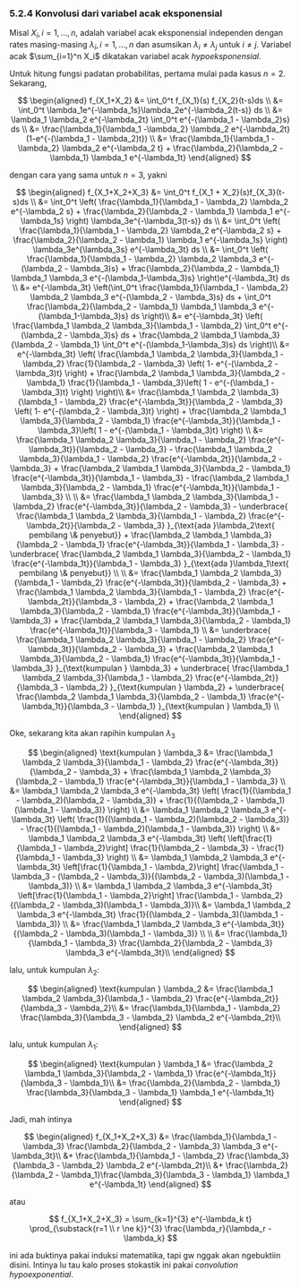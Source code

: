 ### 5.2.4 Konvolusi dari variabel acak eksponensial

Misal $X_i, i = 1, \ldots, n$, adalah variabel acak eksponensial independen dengan rates masing-masing $\lambda_i, i = 1, \ldots , n$ dan asumsikan $\lambda_i \neq \lambda_j$ untuk $i \neq j$. Variabel acak $\sum_{i=1}^n X_i$ dikatakan variabel acak *hypoeksponensial*. 

Untuk hitung fungsi padatan probabilitas, pertama mulai pada kasus $n=2$. Sekarang,

$$
\begin{aligned}
f_{X_1+X_2} &= \int_0^t f_{X_1}(s) f_{X_2}(t-s)ds \\
&= \int_0^t \lambda_1e^{-\lambda_1s}\lambda_2e^{-\lambda_2(t-s)} ds \\
&= \lambda_1 \lambda_2 e^{-\lambda_2t} \int_0^t e^{-(\lambda_1 - \lambda_2)s} ds \\
&= \frac{\lambda_1}{\lambda_1 -\lambda_2} \lambda_2 e^{-\lambda_2t}(1-e^{-(\lambda_1 - \lambda_2)t}) \\
&= \frac{\lambda_1}{\lambda_1 - \lambda_2} \lambda_2 e^{-\lambda_2 t} + \frac{\lambda_2}{\lambda_2 - \lambda_1} \lambda_1 e^{-\lambda_1t}
\end{aligned}
$$ 

dengan cara yang sama untuk $n=3$, yakni

$$
\begin{aligned}
f_{X_1+X_2+X_3} &= \int_0^t f_{X_1 + X_2}(s)f_{X_3}(t-s)ds \\
&= \int_0^t \left( \frac{\lambda_1}{\lambda_1 - \lambda_2} \lambda_2 e^{-\lambda_2 s} + \frac{\lambda_2}{\lambda_2 - \lambda_1} \lambda_1 e^{-\lambda_1s} \right) \lambda_3e^{-\lambda_3(t-s)} ds \\
&= \int_0^t \left( \frac{\lambda_1}{\lambda_1 - \lambda_2} \lambda_2 e^{-\lambda_2 s} + \frac{\lambda_2}{\lambda_2 - \lambda_1} \lambda_1 e^{-\lambda_1s} \right) \lambda_3e^{\lambda_3s} e^{-\lambda_3t} ds \\
&= \int_0^t \left( \frac{\lambda_1}{\lambda_1 - \lambda_2} \lambda_2 \lambda_3 e^{-(\lambda_2 - \lambda_3)s} + \frac{\lambda_2}{\lambda_2 - \lambda_1} \lambda_1 \lambda_3 e^{-(\lambda_1-\lambda_3)s} \right)e^{-\lambda_3t} ds \\
&= e^{-\lambda_3t} \left(\int_0^t \frac{\lambda_1}{\lambda_1 - \lambda_2} \lambda_2 \lambda_3 e^{-(\lambda_2 - \lambda_3)s} ds + \int_0^t \frac{\lambda_2}{\lambda_2 - \lambda_1} \lambda_1 \lambda_3 e^{-(\lambda_1-\lambda_3)s} ds \right)\\
&= e^{-\lambda_3t} \left(
    \frac{\lambda_1 \lambda_2 \lambda_3}{\lambda_1 - \lambda_2}   \int_0^t e^{-(\lambda_2 - \lambda_3)s} ds +
    \frac{\lambda_2 \lambda_1 \lambda_3}{\lambda_2 - \lambda_1}  \int_0^t e^{-(\lambda_1-\lambda_3)s} ds \right)\\
&= e^{-\lambda_3t} \left(
    \frac{\lambda_1 \lambda_2 \lambda_3}{\lambda_1 - \lambda_2}   
    \frac{1}{\lambda_2 - \lambda_3} \left(
    1- e^{-(\lambda_2 - \lambda_3)t}
    \right) +
    \frac{\lambda_2 \lambda_1 \lambda_3}{\lambda_2 - \lambda_1}
    \frac{1}{\lambda_1 - \lambda_3}\left(
     1 - e^{-(\lambda_1 - \lambda_3)t}
     \right)
    \right)\\
&= \frac{\lambda_1 \lambda_2 \lambda_3}{\lambda_1 - \lambda_2}   
   \frac{e^{-\lambda_3t}}{\lambda_2 - \lambda_3} \left(
    1- e^{-(\lambda_2 - \lambda_3)t}
    \right) +
    \frac{\lambda_2 \lambda_1 \lambda_3}{\lambda_2 - \lambda_1}
    \frac{e^{-\lambda_3t}}{\lambda_1 - \lambda_3}\left(
    1 - e^{-(\lambda_1 - \lambda_3)t}
    \right) \\
&= \frac{\lambda_1 \lambda_2 \lambda_3}{\lambda_1 - \lambda_2}  
   \frac{e^{-\lambda_3t}}{\lambda_2 - \lambda_3} - 
   \frac{\lambda_1 \lambda_2 \lambda_3}{\lambda_1 - \lambda_2}   
   \frac{e^{-\lambda_2t}}{\lambda_2 - \lambda_3} +
   \frac{\lambda_2 \lambda_1 \lambda_3}{\lambda_2 - \lambda_1}
   \frac{e^{-\lambda_3t}}{\lambda_1 - \lambda_3} -
   \frac{\lambda_2 \lambda_1 \lambda_3}{\lambda_2 - \lambda_1}
   \frac{e^{-\lambda_1t}}{\lambda_1 - \lambda_3} \\
   \\
&= \frac{\lambda_1 \lambda_2 \lambda_3}{\lambda_1 - \lambda_2}   
   \frac{e^{-\lambda_3t}}{\lambda_2 - \lambda_3} - 
   \underbrace{
   \frac{\lambda_1 \lambda_2 \lambda_3}{\lambda_1 - \lambda_2}  
   \frac{e^{-\lambda_2t}}{\lambda_2 - \lambda_3}
    }_{\text{ada }\lambda_2\text{ pembilang \& penyebut}} +
   \frac{\lambda_2 \lambda_1 \lambda_3}{\lambda_2 - \lambda_1}
   \frac{e^{-\lambda_3t}}{\lambda_1 - \lambda_3} -
   \underbrace{
   \frac{\lambda_2 \lambda_1 \lambda_3}{\lambda_2 - \lambda_1}
   \frac{e^{-\lambda_1t}}{\lambda_1 - \lambda_3}
   }_{\text{ada }\lambda_1\text{ pembilang \& penyebut}} \\
   \\
&= \frac{\lambda_1 \lambda_2 \lambda_3}{\lambda_1 - \lambda_2}   
   \frac{e^{-\lambda_3t}}{\lambda_2 - \lambda_3} + 
   \frac{\lambda_1 \lambda_2 \lambda_3}{\lambda_1 - \lambda_2}   
   \frac{e^{-\lambda_2t}}{\lambda_3 - \lambda_2} +
   \frac{\lambda_2 \lambda_1 \lambda_3}{\lambda_2 - \lambda_1}
   \frac{e^{-\lambda_3t}}{\lambda_1 - \lambda_3} +
   \frac{\lambda_2 \lambda_1 \lambda_3}{\lambda_2 - \lambda_1}
   \frac{e^{-\lambda_1t}}{\lambda_3 - \lambda_1} \\
&= \underbrace{
   \frac{\lambda_1 \lambda_2 \lambda_3}{\lambda_1 - \lambda_2}   
   \frac{e^{-\lambda_3t}}{\lambda_2 - \lambda_3} +
   \frac{\lambda_2 \lambda_1 \lambda_3}{\lambda_2 - \lambda_1}
   \frac{e^{-\lambda_3t}}{\lambda_1 - \lambda_3}
   }_{\text{kumpulan } \lambda_3} +
   \underbrace{ 
   \frac{\lambda_1 \lambda_2 \lambda_3}{\lambda_1 - \lambda_2}   
   \frac{e^{-\lambda_2t}}{\lambda_3 - \lambda_2}
    }_{\text{kumpulan } \lambda_2} +
   \underbrace{
   \frac{\lambda_2 \lambda_1 \lambda_3}{\lambda_2 - \lambda_1}
   \frac{e^{-\lambda_1t}}{\lambda_3 - \lambda_1}
    }_{\text{kumpulan } \lambda_1} \\
\end{aligned}
$$

Oke, sekarang kita akan rapihin kumpulan $\lambda_3$

$$
\begin{aligned}
\text{kumpulan } \lambda_3
&=  \frac{\lambda_1 \lambda_2 \lambda_3}{\lambda_1 - \lambda_2}   
    \frac{e^{-\lambda_3t}}{\lambda_2 - \lambda_3} +
    \frac{\lambda_1 \lambda_2 \lambda_3}{\lambda_2 - \lambda_1}
    \frac{e^{-\lambda_3t}}{\lambda_1 - \lambda_3} \\
&=  \lambda_1 \lambda_2 \lambda_3 e^{-\lambda_3t} 
    \left(
        \frac{1}{(\lambda_1 - \lambda_2)(\lambda_2 - \lambda_3)} +
        \frac{1}{(\lambda_2 - \lambda_1)(\lambda_1 - \lambda_3)}
    \right) \\
&=  \lambda_1 \lambda_2 \lambda_3 e^{-\lambda_3t} 
    \left(
        \frac{1}{(\lambda_1 - \lambda_2)(\lambda_2 - \lambda_3)} -
        \frac{1}{(\lambda_1 - \lambda_2)(\lambda_1 - \lambda_3)}
    \right) \\
&=  \lambda_1 \lambda_2 \lambda_3 e^{-\lambda_3t} 
    \left(
        \left[\frac{1}{\lambda_1 - \lambda_2}\right]
        \frac{1}{\lambda_2 - \lambda_3} -
        \frac{1}{\lambda_1 - \lambda_3}
    \right) \\
&=  \lambda_1 \lambda_2 \lambda_3 e^{-\lambda_3t} 
    \left[\frac{1}{\lambda_1 - \lambda_2}\right]
    \frac{\lambda_1 - \lambda_3 - (\lambda_2 - \lambda_3)}{(\lambda_2 - \lambda_3)(\lambda_1 - \lambda_3)} \\
&=  \lambda_1 \lambda_2 \lambda_3 e^{-\lambda_3t} 
    \left[\frac{1}{\lambda_1 - \lambda_2}\right]
    \frac{\lambda_1 - \lambda_2}{(\lambda_2 - \lambda_3)(\lambda_1 - \lambda_3)}\\
&=  \lambda_1 \lambda_2 \lambda_3 e^{-\lambda_3t} 
    \frac{1}{(\lambda_2 - \lambda_3)(\lambda_1 - \lambda_3)} \\
&=  \frac{\lambda_1 \lambda_2 \lambda_3 e^{-\lambda_3t}}
    {(\lambda_2 - \lambda_3)(\lambda_1 - \lambda_3)} \\
    \\
&=  \frac{\lambda_1}{\lambda_1 - \lambda_3}
    \frac{\lambda_2}{\lambda_2 - \lambda_3} 
    \lambda_3 e^{-\lambda_3t}\\
\end{aligned}
$$

lalu, untuk kumpulan $\lambda_2$:

$$
\begin{aligned}
\text{kumpulan } \lambda_2
&=  \frac{\lambda_1 \lambda_2 \lambda_3}{\lambda_1 - \lambda_2}   
    \frac{e^{-\lambda_2t}}{\lambda_3 - \lambda_2}\\
&=  \frac{\lambda_1}{\lambda_1 - \lambda_2}
    \frac{\lambda_3}{\lambda_3 - \lambda_2} 
    \lambda_2 e^{-\lambda_2t}\\
\end{aligned}
$$

lalu, untuk kumpulan $\lambda_1$:

$$
\begin{aligned}
\text{kumpulan } \lambda_1
&=  \frac{\lambda_2 \lambda_1 \lambda_3}{\lambda_2 - \lambda_1}
    \frac{e^{-\lambda_1t}}{\lambda_3 - \lambda_1}\\
&=  \frac{\lambda_2}{\lambda_2 - \lambda_1}
    \frac{\lambda_3}{\lambda_3 - \lambda_1} 
    \lambda_1 e^{-\lambda_1t}
\end{aligned}
$$

Jadi, mah intinya

$$
\begin{aligned}
f_{X_1+X_2+X_3} 
&= \frac{\lambda_1}{\lambda_1 - \lambda_3} \frac{\lambda_2}{\lambda_2 - \lambda_3} \lambda_3 e^{-\lambda_3t}\\
&+ \frac{\lambda_1}{\lambda_1 - \lambda_2} \frac{\lambda_3}{\lambda_3 - \lambda_2} \lambda_2 e^{-\lambda_2t}\\
&+ \frac{\lambda_2}{\lambda_2 - \lambda_1}\frac{\lambda_3}{\lambda_3 - \lambda_1} \lambda_1 e^{-\lambda_1t}
\end{aligned}
$$

atau

$$
f_{X_1+X_2+X_3} = \sum_{k=1}^{3} e^{-\lambda_k t} \prod_{\substack{r=1 \\ r \ne k}}^{3} \frac{\lambda_r}{\lambda_r - \lambda_k}
$$

ini ada buktinya pakai induksi matematika, tapi gw nggak akan ngebuktiin disini. Intinya lu tau kalo proses stokastik ini pakai *convolution hypoexponential*.
